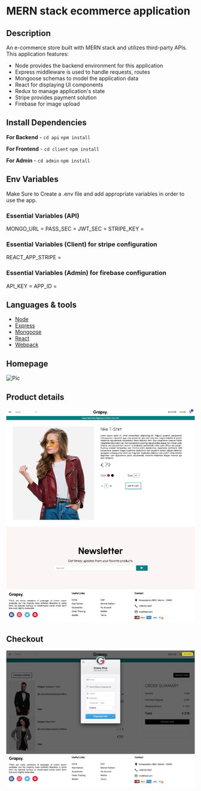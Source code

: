 # MERN stack ecommerce application

## Description

An e-commerce store built with MERN stack and utilizes third-party APIs. This application features:

- Node provides the backend environment for this application
- Express middleware is used to handle requests, routes
- Mongoose schemas to model the application data
- React for displaying UI components
- Redux to manage application's state
- Stripe provides payment solution
- Firebase for image upload


## Install Dependencies

**For Backend** - `cd api` `npm install`

**For Frontend** - `cd client` `npm install`

**For Admin** - `cd admin` `npm install`

## Env Variables

Make Sure to Create a .env file and add appropriate variables in order to use the app.

### Essential Variables (API)

MONGO_URL =
PASS_SEC =
JWT_SEC =
STRIPE_KEY =

### Essential Variables (Client) for stripe configuration

REACT_APP_STRIPE =

### Essential Variables (Admin) for firebase configuration

API_KEY =
APP_ID =

## Languages & tools

- [Node](https://nodejs.org/en/)
- [Express](https://expressjs.com/)
- [Mongoose](https://mongoosejs.com/)
- [React](https://reactjs.org/)
- [Webpack](https://webpack.js.org/)

## Homepage

![Pic](https://raw.githubusercontent.com/healmasud/mern-stack-ecommerce/master/github-overview/homepage_full.png)

## Product details

![Pic](https://raw.githubusercontent.com/healmasud/mern-stack-ecommerce/master/github-overview/product_details.png)

## Checkout

![Pic](https://raw.githubusercontent.com/healmasud/mern-stack-ecommerce/master/github-overview/checkout.png)
